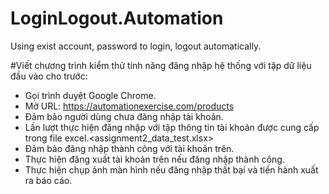 # LoginLogout.Automation
Using exist account, password to login, logout automatically.

#Viết chương trình kiểm thử tính năng đăng nhập hệ thống với tập dữ liệu đầu vào cho trước:
- Gọi trình duyệt Google Chrome.
- Mở URL: https://automationexercise.com/products
- Đảm bảo người dùng chưa đăng nhập tài khoản.
- Lần lượt thực hiện đăng nhập với tập  thông tin tài khoản được cung cấp trong file excel.<assignment2_data_test.xlsx>
- Đảm bảo đăng nhập thành công với tài khoản trên.
- Thực hiện đăng xuất tài khoản trên nếu đăng nhập thành công.
- Thực hiện chụp ảnh màn hình nếu đăng nhập thất bại và tiến hành xuất ra báo cáo.

